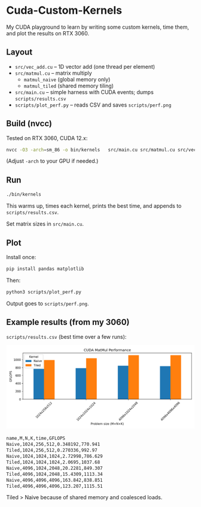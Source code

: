 # Cuda-Custom-Kernels

My CUDA playground to learn by writing some custom kernels, time them, and plot the results on RTX 3060.

## Layout
- `src/vec_add.cu` – 1D vector add (one thread per element)
- `src/matmul.cu` – matrix multiply
  - `matmul_naive` (global memory only)
  - `matmul_tiled` (shared memory tiling)
- `src/main.cu` – simple harness with CUDA events; dumps `scripts/results.csv`
- `scripts/plot_perf.py` – reads CSV and saves `scripts/perf.png`

## Build (nvcc)
Tested on RTX 3060, CUDA 12.x:

```bash
nvcc -O3 -arch=sm_86 -o bin/kernels   src/main.cu src/matmul.cu src/vec_add.cu
```

(Adjust `-arch` to your GPU if needed.)

## Run
```bash
./bin/kernels
```

This warms up, times each kernel, prints the best time, and appends to `scripts/results.csv`.

Set matrix sizes in `src/main.cu`.

## Plot
Install once:
```bash
pip install pandas matplotlib
```

Then:
```bash
python3 scripts/plot_perf.py
```
Output goes to `scripts/perf.png`.

## Example results (from my 3060)
`scripts/results.csv` (best time over a few runs):

<img src="scripts/perf.png" alt="GFLOPs vs size (RTX 3060)" width="650">

```
name,M,N,K,time,GFLOPS
Naive,1024,256,512,0.348192,770.941
Tiled,1024,256,512,0.270336,992.97
Naive,1024,1024,1024,2.72998,786.629
Tiled,1024,1024,1024,2.0695,1037.68
Naive,4096,1024,2048,20.2281,849.307
Tiled,4096,1024,2048,15.4309,1113.34
Naive,4096,4096,4096,163.842,838.851
Tiled,4096,4096,4096,123.207,1115.51
```

Tiled > Naive because of shared memory and coalesced loads.
